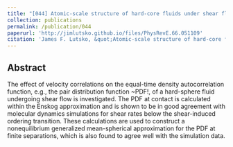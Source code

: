 ```yaml
---
title: "[044] Atomic-scale structure of hard-core fluids under shear flow"
collection: publications
permalink: /publication/044
paperurl: 'http://jimlutsko.github.io/files/PhysRevE.66.051109'
citation: 'James F. Lutsko, &quot;Atomic-scale structure of hard-core fluids under shear flow&quot;, <i>Phys. Rev. E</i>, <strong>66</strong>, 51109 (2002)'
---
```

Abstract
---
The effect of velocity correlations on the equal-time density autocorrelation function, e.g., the pair distribution function ~PDF!, of a hard-sphere fluid undergoing shear flow is investigated. The PDF at contact is calculated within the Enskog approximation and is shown to be in good agreement with molecular dynamics simulations for shear rates below the shear-induced ordering transition. These calculations are used to construct a nonequilibrium generalized mean-spherical approximation for the PDF at finite separations, which is also found to agree well with the simulation data.

